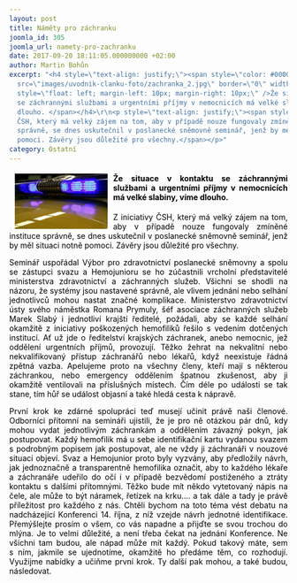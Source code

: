 ```yaml
---
layout: post
title: Náměty pro záchranku
joomla_id: 305
joomla_url: namety-pro-zachranku
date: 2017-09-20 18:11:05.000000000 +02:00
author: Martin Bohůn
excerpt: "<h4 style=\"text-align: justify;\"><span style=\"color: #000000;\"><img
  src=\"images/uvodnik-clanku-foto/zachranka_2.jpg\" border=\"0\" width=\"168\" height=\"100\"
  style=\"float: left; margin-left: 10px; margin-right: 10px;\" />Že situace v kontaktu
  se záchrannými službami a urgentními příjmy v nemocnicích má velké slabiny, víme
  dlouho. </span></h4>\r\n<p style=\"text-align: justify;\"><span style=\"color: #000000;\">Z iniciativy
  ČSH, který má velký zájem na tom, aby v případě nouze fungovaly zmíněné instituce
  správně, se dnes uskutečnil v poslanecké sněmovně seminář, jenž by měl situaci notně
  pomoci. Závěry jsou důležité pro všechny.</span></p>"
category: Ostatní
---
```

<h4 style="text-align: justify;"><span style="color: #000000;"><img src="images/uvodnik-clanku-foto/zachranka_2.jpg" border="0" width="168" height="100" style="float: left; margin-left: 10px; margin-right: 10px;" />Že situace v kontaktu se záchrannými službami a urgentními příjmy v nemocnicích má velké slabiny, víme dlouho. </span></h4>

<p style="text-align: justify;"><span style="color: #000000;">Z iniciativy ČSH, který má velký zájem na tom, aby v případě nouze fungovaly zmíněné instituce správně, se dnes uskutečnil v poslanecké sněmovně seminář, jenž by měl situaci notně pomoci. Závěry jsou důležité pro všechny.</span></p>



<p style="text-align: justify;"><span style="color: #000000;">Seminář uspořádal Výbor pro zdravotnictví poslanecké sněmovny a spolu se zástupci svazu a Hemojunioru se ho zúčastnili vrcholní představitelé ministerstva zdravotnictví a záchranných služeb. Všichni se shodli na názoru, že systémy jsou nastavené správně, ale vlivem jednání nebo selhání jednotlivců mohou nastat značné komplikace. Ministerstvo zdravotnictví ústy svého náměstka Romana Prymuly, šéf asociace záchranných služeb Marek Slabý i jednotliví krajští ředitelé, požádali, aby se každé selhání okamžitě z iniciativy poškozených hemofiliků řešilo s vedením dotčených institucí. Ať už jde o ředitelství krajských záchranek, anebo nemocnic, jež oddělení urgentních příjmů, provozují. Těžko žehrat na nekvalitní nebo nekvalifikovaný přístup záchranářů nebo lékařů, když neexistuje řádná zpětná vazba. Apelujeme proto na všechny členy, kteří mají s některou záchrankou, nebo emergency oddělením špatnou zkušenost, aby ji okamžitě ventilovali na příslušných místech. Čím déle po události se tak stane, tím hůř se událost objasní a také hledá cesta k nápravě.</span></p>

<p style="text-align: justify;"><span style="color: #000000;">První krok ke zdárné spolupráci teď musejí učinit právě naši členové. Odborníci přítomní na semináři ujistili, že je pro ně otázkou pár dnů, kdy mohou vydat jednotlivým záchrankám a oddělením závazný pokyn, jak postupovat. Každý hemofilik má u sebe identifikační kartu vydanou svazem s podrobným popisem jak postupovat, ale ne vždy ji záchranáři v nouzové situaci objeví. Svaz a Hemojunior proto byly vyzvány, aby předložily návrh, jak jednoznačně a transparentně hemofilika označit, aby to každého lékaře a záchranáře udeřilo do očí i v případě bezvědomí postiženého a ztráty kontaktu s dalšími přítomnými. Těžko bude mít někdo vytetovaný nápis na čele, ale může to být náramek, řetízek na krku…. a tak dále a tady je právě příležitost pro každého z nás. Chtěli bychom na toto téma vést debatu na nadcházející Konferenci 14. října, z níž vzejde návrh jednotné identifikace. Přemýšlejte prosím o všem, co vás napadne a přijďte se svou trochou do mlýna. Je to velmi důležité, a není třeba čekat na jednání Konference. Ne všichni tam budou, ale nápad může mít každý. Pokud takový máte, sem s ním, jakmile se ujednotíme, okamžitě ho předáme těm, co rozhodují. Využijme nabídky a učiňme první krok. Ty další pak mohou, a také budou, následovat.</span></p>
